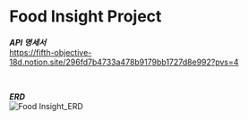 # Food Insight Project

  
***API 명세서***  
https://fifth-objective-18d.notion.site/296fd7b4733a478b9179bb1727d8e992?pvs=4

<br/>

***ERD***  
![Food Insight_ERD](https://github.com/user-attachments/assets/759bfcb9-6db2-4902-823f-aba4e6081f40)
